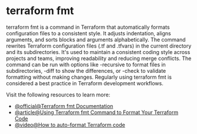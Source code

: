 # terraform fmt

terraform fmt is a command in Terraform that automatically formats configuration files to a consistent style. It adjusts indentation, aligns arguments, and sorts blocks and arguments alphabetically. The command rewrites Terraform configuration files (.tf and .tfvars) in the current directory and its subdirectories. It's used to maintain a consistent coding style across projects and teams, improving readability and reducing merge conflicts. The command can be run with options like -recursive to format files in subdirectories, -diff to show the differences, or -check to validate formatting without making changes. Regularly using terraform fmt is considered a best practice in Terraform development workflows.

Visit the following resources to learn more:

- [@official@Terraform fmt Documentation](https://developer.hashicorp.com/terraform/cli/commands/fmt)
- [@article@Using Terraform fmt Command to Format Your Terraform Code](https://spacelift.io/blog/terraform-fmt)
- [@video@How to auto-format Terraform code](https://www.youtube.com/watch?v=kZX3KLOZvhY)